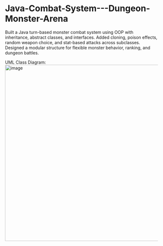 # Java-Combat-System---Dungeon-Monster-Arena
Built a Java turn-based monster combat system using OOP with inheritance, abstract classes, and interfaces. Added cloning, poison effects, random weapon choice, and stat-based attacks across subclasses. Designed a modular structure for flexible monster behavior, ranking, and dungeon battles.

UML Class Diagram: 
<img width="1002" height="581" alt="image" src="https://github.com/user-attachments/assets/eee3e341-420b-4904-ae93-47f9999dd300" />
